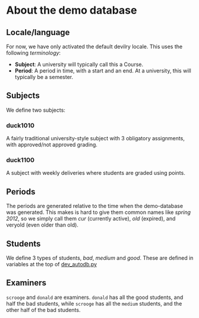 # About the demo database

## Locale/language
For now, we have only activated the default devilry locale. This uses the following _terminology_:

- **Subject**: A university will typically call this a Course.
- **Period**: A period in time, with a start and an end. At a university, this will typically be a semester.


## Subjects
We define two subjects:

### duck1010
A fairly traditional university-style subject with 3 obligatory assignments,
with approved/not approved grading.

### duck1100
A subject with weekly deliveries where students are graded using points.


## Periods
The periods are generated relative to the time when the demo-database was
generated. This makes is hard to give them common names like _spring 2012_, so
we simply call them _cur_ (currently active), _old_ (expired), and veryold (even older
than old).


## Students
We define 3 types of students, _bad_, _medium_ and _good_. These are defined in
variables at the top of [dev_autodb.py](dev_autodb.py)


## Examiners
``scrooge`` and ``donald`` are examiners. ``donald`` has all the good students,
and half the bad students, while ``scrooge`` has all the ``medium`` students,
and the other half of the bad students.
